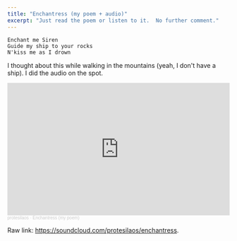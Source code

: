 ```yaml
---
title: "Enchantress (my poem + audio)"
excerpt: "Just read the poem or listen to it.  No further comment."
---
```


```
Enchant me Siren
Guide my ship to your rocks
N'kiss me as I drown
```

I thought about this while walking in the mountains (yeah, I don't
have a ship).  I did the audio on the spot.

<iframe width="100%" height="300" scrolling="no" frameborder="no" allow="autoplay" src="https://w.soundcloud.com/player/?url=https%3A//api.soundcloud.com/tracks/1395299677&color=%23ff5500&auto_play=false&hide_related=false&show_comments=true&show_user=true&show_reposts=false&show_teaser=true&visual=true"></iframe><div style="font-size: 10px; color: #cccccc;line-break: anywhere;word-break: normal;overflow: hidden;white-space: nowrap;text-overflow: ellipsis; font-family: Interstate,Lucida Grande,Lucida Sans Unicode,Lucida Sans,Garuda,Verdana,Tahoma,sans-serif;font-weight: 100;"><a href="https://soundcloud.com/protesilaos" title="protesilaos" target="_blank" style="color: #cccccc; text-decoration: none;">protesilaos</a> · <a href="https://soundcloud.com/protesilaos/enchantress" title="Enchantress (my poem)" target="_blank" style="color: #cccccc; text-decoration: none;">Enchantress (my poem)</a></div>

Raw link: <https://soundcloud.com/protesilaos/enchantress>.
